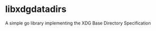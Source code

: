 libxdgdatadirs
==============

A simple go library implementing the XDG Base Directory Specification
